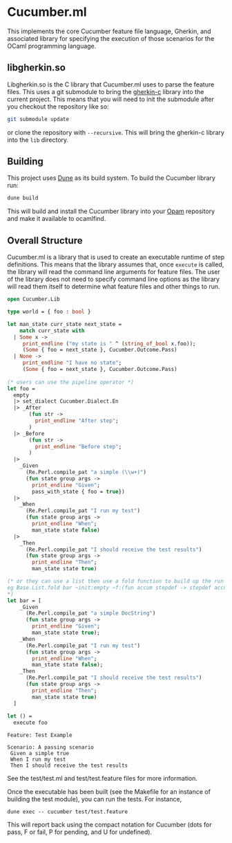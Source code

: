 # Cucumber.ml

This implements the core Cucumber feature file language, Gherkin, and
associated library for specifying the execution of those scenarios for
the OCaml programming language.

## libgherkin.so

Libgherkin.so is the C library that Cucumber.ml uses to parse the
feature files.  This uses a git submodule to bring the
[gherkin-c](https://github.com/cucumber/gherkin-c) library into the
current project.  This means that you will need to init the submodule
after you checkout the repository like so:

```bash
git submodule update
``` 

or clone the repository with `--recursive`. This will bring the gherkin-c 
library into the `lib` directory.

## Building

This project uses [Dune](https://github.com/ocaml/dune) as its build
system.  To build the Cucumber library run:

```bash
dune build 
```

This will build and install the Cucumber library into your
[Opam](https://opam.ocaml.org/) repository and make it available to
ocamlfind.

## Overall Structure

Cucumber.ml is a library that is used to create an executable runtime
of step definitions.  This means that the library assumes that, once
`execute` is called, the library will read the command line arguments
for feature files.  The user of the library does not need to specify
command line options as the library will read them itself to determine
what feature files and other things to run.

```ocaml
open Cucumber.Lib

type world = { foo : bool }

let man_state curr_state next_state = 
    match curr_state with
  | Some x ->
     print_endline ("my state is " ^ (string_of_bool x.foo));
     (Some { foo = next_state }, Cucumber.Outcome.Pass)
  | None ->
     print_endline "I have no state";
     (Some { foo = next_state }, Cucumber.Outcome.Pass)
     
(* users can use the pipeline operator *)
let foo = 
  empty
  |> set_dialect Cucumber.Dialect.En
  |> _After
       (fun str ->
         print_endline "After step";
       )
  |> _Before
       (fun str ->
         print_endline "Before step";
       )
  |>
    _Given
      (Re.Perl.compile_pat "a simple (\\w+)")
      (fun state group args ->
        print_endline "Given";
        pass_with_state { foo = true})
  |>
    _When
      (Re.Perl.compile_pat "I run my test")
      (fun state group args ->
        print_endline "When";
        man_state state false)
  |>
    _Then
      (Re.Perl.compile_pat "I should receive the test results")
      (fun state group args ->
        print_endline "Then";              
        man_state state true)            

(* or they can use a list then use a fold function to build up the run 
eg Base.List.fold bar ~init:empty ~f:(fun accum stepdef -> stepdef accum)
*)
let bar = [
    _Given
      (Re.Perl.compile_pat "a simple DocString")
      (fun state group args ->
        print_endline "Given";
        man_state state true);
    _When
      (Re.Perl.compile_pat "I run my test")
      (fun state group args ->
        print_endline "When";
        man_state state false);
    _Then
      (Re.Perl.compile_pat "I should receive the test results")
      (fun state group args ->
        print_endline "Then";              
        man_state state true)
  ]
          
let () =
  execute foo

```

``` gherkin
Feature: Test Example

Scenario: A passing scenario
 Given a simple true
 When I run my test
 Then I should receive the test results
```

See the test/test.ml and test/test.feature files for more information.

Once the executable has been built (see the Makefile for an instance
of building the test module), you can run the tests.  For instance,

```
dune exec -- cucumber test/test.feature
```

This will report back using the compact notation for Cucumber (dots
for pass, F or fail, P for pending, and U for undefined).